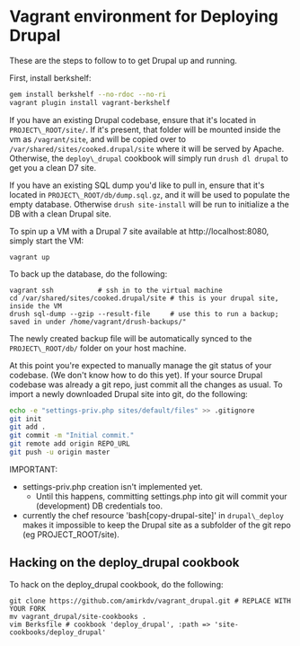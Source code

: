 # Vagrant environment for Deploying Drupal

These are the steps to follow to to get Drupal up and running.

First, install berkshelf:

```bash
gem install berkshelf --no-rdoc --no-ri
vagrant plugin install vagrant-berkshelf
```

If you have an existing Drupal codebase, ensure that it's located in
`PROJECT\_ROOT/site/`.  If it's present, that folder will be mounted inside the
vm as `/vagrant/site`, and will be copied over to
`/var/shared/sites/cooked.drupal/site` where it will be served by Apache.
Otherwise, the `deploy\_drupal` cookbook will simply run `drush dl
drupal` to get you a clean D7 site.

If you have an existing SQL dump you'd like to pull in, ensure that it's
located in `PROJECT\_ROOT/db/dump.sql.gz`, and it will be used to populate the
empty database. Otherwise `drush site-install` will be run to initialize a
the DB with a clean Drupal site.

To spin up a VM with a Drupal 7 site available at http://localhost:8080, simply
start the VM:

```
vagrant up
```

To back up the database, do the following:

```
vagrant ssh           # ssh in to the virtual machine
cd /var/shared/sites/cooked.drupal/site # this is your drupal site, inside the VM
drush sql-dump --gzip --result-file     # use this to run a backup; saved in under /home/vagrant/drush-backups/"
```

The newly created backup file will be automatically synced to the
`PROJECT\_ROOT/db/` folder on your host machine.

At this point you're expected to manually manage the git status of your
codebase. (We don't know how to do this yet).  If your source Drupal codebase
was already a git repo, just commit all the changes as usual. To import a newly
downloaded Drupal site into git, do the following:

```bash
echo -e "settings-priv.php sites/default/files" >> .gitignore
git init
git add .
git commit -m "Initial commit."
git remote add origin REPO_URL
git push -u origin master
```

IMPORTANT:
* settings-priv.php creation isn't implemented yet. 
  - Until this happens, committing settings.php into git will commit your
    (development) DB credentials too.
* currently the chef resource 'bash[copy-drupal-site]' in `drupal\_deploy`
  makes it impossible to keep the Drupal site as a subfolder of the git repo
  (eg PROJECT_ROOT/site).

## Hacking on the deploy\_drupal cookbook

To hack on the deploy\_drupal cookbook, do the following:

```
git clone https://github.com/amirkdv/vagrant_drupal.git # REPLACE WITH YOUR FORK
mv vagrant_drupal/site-cookbooks .
vim Berksfile # cookbook 'deploy_drupal', :path => 'site-cookbooks/deploy_drupal'
```
